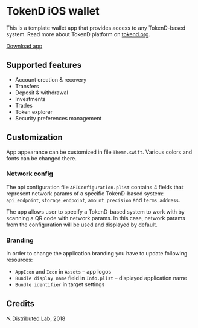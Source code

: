 # TokenD iOS wallet
This is a template wallet app that provides access to any TokenD-based system. Read more about TokenD platform on <a href="http://tokend.org/" target="_blank">tokend.org</a>.

<a href="https://demo.tokend.io/downloads" target="_blank">Download app</a>

## Supported features

* Account creation & recovery
* Transfers
* Deposit & withdrawal
* Investments
* Trades
* Token explorer
* Security preferences management

## Customization
App appearance can be customized in file `Theme.swift`. Various colors and fonts can be changed there.

### Network config
The api configuration file `APIConfiguration.plist` contains 4 fields that represent network params of a specific TokenD-based system:
`api_endpoint`, `storage_endpoint`, `amount_precision` and `terms_address`.

The app allows user to specify a TokenD-based system to work with by scanning a QR code with network params. In this case, network params from the configuration will be used and displayed by default.

### Branding
In order to change the application branding you have to update following resources:

* `AppIcon` and `Icon` in `Assets` – app logos
* `Bundle display name` field in `Info.plist` – displayed application name
* `Bundle identifier` in target settings

## Credits
⛏ <a href="https://distributedlab.com/" target="_blank">Distributed Lab</a>, 2018
